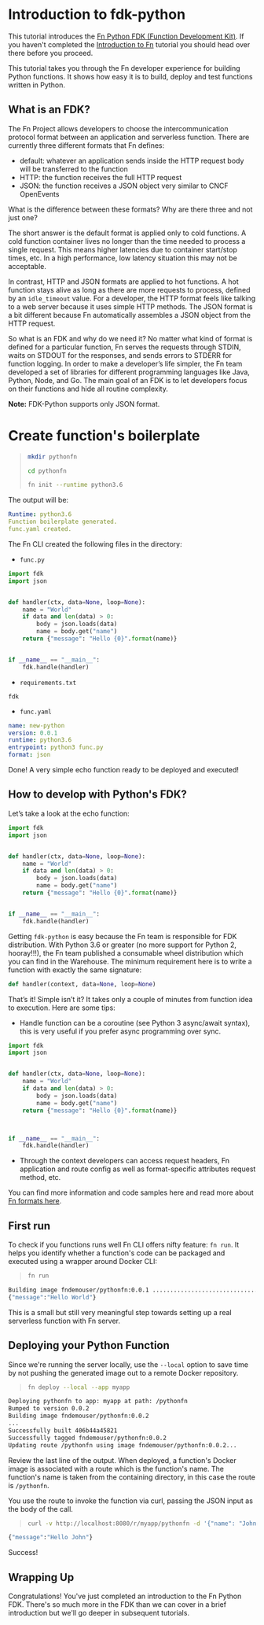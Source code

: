 # Introduction to fdk-python

This tutorial introduces the  [Fn Python FDK (Function Development
Kit)](https://github.com/fnproject/fdk-python).  If you haven't completed the
[Introduction to Fn](../Introduction/README.md) tutorial you should head over
there before you proceed.

This tutorial takes you through the Fn developer experience for building
Python functions. It shows how easy it is to build, deploy and test
functions written in Python.

## What is an FDK?

The Fn Project allows developers to choose the intercommunication protocol
format between an application and serverless function.  There are currently
three different formats that Fn defines:

* default: whatever an application sends inside the HTTP request body will be transferred to the function
* HTTP: the function receives the full HTTP request
* JSON: the function receives a JSON object very similar to CNCF OpenEvents

What is the difference between these formats? Why are there three and not just
one?

The short answer is the default format is applied only to cold functions.
A cold function container lives no longer than the time needed to process
a single request.  This means higher latencies due to container start/stop
times, etc.  In a high performance, low latency situation this may not be
acceptable.

In contrast, HTTP and JSON formats are applied to hot functions. A hot function
stays alive as long as there are more requests to process, defined by an
`idle_timeout` value. For a developer, the HTTP format feels like talking to a
web server because it uses simple HTTP methods. The JSON format is a bit
different because Fn automatically assembles a JSON object from the HTTP
request.

So what is an FDK and why do we need it? No matter what kind of format is
defined for a particular function, Fn serves the requests through STDIN, waits
on STDOUT for the responses, and sends errors to STDERR for function logging. In
order to make a developer’s life simpler, the Fn team developed a set of
libraries for different programming languages like Java, Python, Node, and Go.
The main goal of an FDK is to let developers focus on their functions and hide
all routine complexity.

**Note:** FDK-Python supports only JSON format.

# Create function's boilerplate

>```sh
> mkdir pythonfn
>
> cd pythonfn
>
> fn init --runtime python3.6
>```

The output will be:

```yaml
Runtime: python3.6
Function boilerplate generated.
func.yaml created.
```
The Fn CLI created the following files in the directory:

   * `func.py`

```python
import fdk
import json


def handler(ctx, data=None, loop=None):
    name = "World"
    if data and len(data) > 0:
        body = json.loads(data)
        name = body.get("name")
    return {"message": "Hello {0}".format(name)}


if __name__ == "__main__":
    fdk.handle(handler)

```

   * `requirements.txt`

```text
fdk
```

   * `func.yaml`

```yaml
name: new-python
version: 0.0.1
runtime: python3.6
entrypoint: python3 func.py
format: json
```

Done! A very simple echo function ready to be deployed and executed!

## How to develop with Python's FDK?

Let’s take a look at the echo function:

```python
import fdk
import json


def handler(ctx, data=None, loop=None):
    name = "World"
    if data and len(data) > 0:
        body = json.loads(data)
        name = body.get("name")
    return {"message": "Hello {0}".format(name)}


if __name__ == "__main__":
    fdk.handle(handler)

```

Getting `fdk-python` is easy because the Fn team is responsible for FDK
distribution. With Python 3.6 or greater (no more support for Python 2,
hooray!!!), the Fn team published a consumable wheel distribution
which you can find in the Warehouse. The minimum requirement here is to
write a function with exactly the same signature:

```python
def handler(context, data=None, loop=None)
```

That’s it! Simple isn’t it? It takes only a couple of minutes from function idea to execution. Here are some tips:

* Handle function can be a coroutine (see Python 3 async/await syntax), this is very useful if you prefer async programming over sync.

```python
import fdk
import json


def handler(ctx, data=None, loop=None):
    name = "World"
    if data and len(data) > 0:
        body = json.loads(data)
        name = body.get("name")
    return {"message": "Hello {0}".format(name)}



if __name__ == "__main__":
    fdk.handle(handler)

```

* Through the context developers can access request headers, Fn application and route config as well as format-specific attributes request method, etc.

You can find more information and code samples here and read more about [Fn
formats
here](https://github.com/fnproject/fn/blob/master/docs/function-format.md).

## First run

To check if you functions runs well Fn CLI offers nifty feature: `fn run`.
It helps you identify whether a function's code can be packaged and executed using a wrapper around Docker CLI:

>```sh
> fn run
>```

```sh
Building image fndemouser/pythonfn:0.0.1 ..........................................
{"message":"Hello World"}
```

This is a small but still very meaningful step towards setting up a real serverless function with Fn server.

## Deploying your Python Function

Since we're running the server locally, use the `--local` option to save time by
not pushing the generated image out to a remote Docker repository.

>```sh
> fn deploy --local --app myapp
>```

```sh
Deploying pythonfn to app: myapp at path: /pythonfn
Bumped to version 0.0.2
Building image fndemouser/pythonfn:0.0.2
...
Successfully built 406b44a45821
Successfully tagged fndemouser/pythonfn:0.0.2
Updating route /pythonfn using image fndemouser/pythonfn:0.0.2...
```

Review the last line of the output. When deployed, a function's Docker image is
associated with a route which is the function's name. The function's name is
taken from the containing directory, in this case the route is `/pythonfn`.

You use the route to invoke the function via curl, passing the
JSON input as the body of the call.

>```sh
> curl -v http://localhost:8080/r/myapp/pythonfn -d '{"name": "John"}'
>```

```sh
{"message":"Hello John"}
```

Success!

## Wrapping Up

Congratulations! You've just completed an introduction to the Fn Python FDK.
There's so much more in the FDK than we can cover in a brief
introduction but we'll go deeper in subsequent tutorials.
